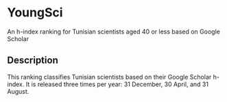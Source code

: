 # YoungSci
An h-index ranking for Tunisian scientists aged 40 or less based on Google Scholar

## Description
This ranking classifies Tunisian scientists based on their Google Scholar h-index. It is released three times per year: 31 December, 30 April, and 31 August.
